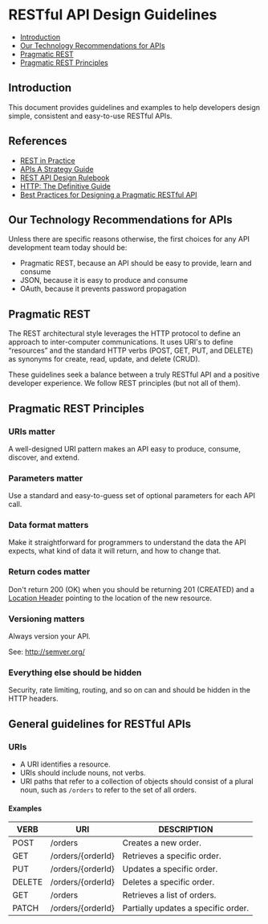 # RESTful API Design Guidelines

* [Introduction](#introduction)
* [Our Technology Recommendations for APIs](#our-technology-recommendations-for-apis)
* [Pragmatic REST](#pragmatic-rest)
* [Pragmatic REST Principles](#pragmatic-rest-principles)

## Introduction

This document provides guidelines and examples to help developers design simple, consistent and easy-to-use RESTful APIs.

## References

* [REST in Practice](http://shop.oreilly.com/product/9780596805838.do)
* [APIs A Strategy Guide](http://shop.oreilly.com/product/0636920021223.do)
* [REST API Design Rulebook](http://shop.oreilly.com/product/0636920021575.do)
* [HTTP: The Definitive Guide](http://shop.oreilly.com/product/9781565925090.do)
* [Best Practices for Designing a Pragmatic RESTful API](http://www.vinaysahni.com/best-practices-for-a-pragmatic-restful-api)

## Our Technology Recommendations for APIs

Unless there are specific reasons otherwise, the first choices for any API development team today should be:
* Pragmatic REST, because an API should be easy to provide, learn and consume
* JSON, because it is easy to produce and consume
* OAuth, because it prevents password propagation

## Pragmatic REST

The REST architectural style leverages the HTTP protocol to define an approach to inter-computer communications.
It uses URI's to define “resources” and the standard HTTP verbs (POST, GET, PUT, and DELETE) as synonyms for create, read, update, and delete (CRUD).

These guidelines seek a balance between a truly RESTful API and a positive developer experience.
We follow REST principles (but not all of them).

## Pragmatic REST Principles

### URIs matter
A well-designed URI pattern makes an API easy to produce, consume, discover, and extend.

### Parameters matter
Use a standard and easy-to-guess set of optional parameters for each API call.

### Data format matters
Make it straightforward for programmers to understand the data the API expects, what kind of data it will return, and how to change that.

### Return codes matter
Don't return 200 (OK) when you should be returning 201 (CREATED) and a [Location Header](https://www.w3.org/Protocols/rfc2616/rfc2616-sec14.html#sec14.30) pointing to the location of the new resource.

### Versioning matters
Always version your API.

See: http://semver.org/

### Everything else should be hidden
Security, rate limiting, routing, and so on can and should be hidden in the HTTP headers.

## General guidelines for RESTful APIs

### URIs
* A URI identifies a resource.
* URIs should include nouns, not verbs.
* URI paths that refer to a collection of objects should consist of a plural noun, such as `/orders` to refer to the set of all orders.

#### Examples

| VERB   | URI               | DESCRIPTION                         |
| -------| ----------------- | ----------------------------------- |
| POST   | /orders           | Creates a new order.                |
| GET    | /orders/{orderId} | Retrieves a specific order.         |
| PUT    | /orders/{orderId} | Updates a specific order.           |
| DELETE | /orders/{orderId} | Deletes a specific order.           |
| GET    | /orders           | Retrieves a list of orders.         |
| PATCH  | /orders/{orderId} | Partially updates a specific order. |

